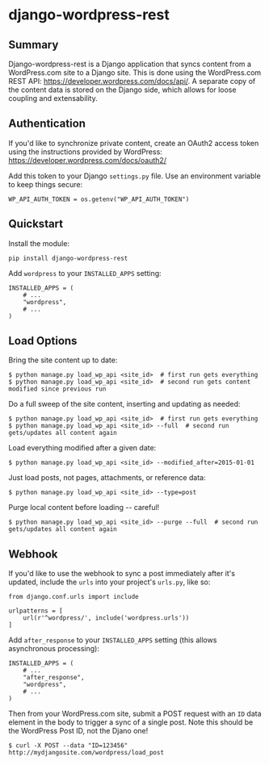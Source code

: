 # django-wordpress-rest



## Summary

Django-wordpress-rest is a Django application that syncs content from a WordPress.com site to a Django site.
This is done using the WordPress.com REST API: https://developer.wordpress.com/docs/api/.
A separate copy of the content data is stored on the Django side, which allows for loose coupling and extensability.


## Authentication

If you'd like to synchronize private content, create an OAuth2 access token using the instructions provided by WordPress:
https://developer.wordpress.com/docs/oauth2/

Add this token to your Django `settings.py` file. Use an environment variable to keep things secure:

    WP_API_AUTH_TOKEN = os.getenv("WP_API_AUTH_TOKEN")


## Quickstart

Install the module:

    pip install django-wordpress-rest

Add `wordpress` to your `INSTALLED_APPS` setting:

    INSTALLED_APPS = (
        # ...
        "wordpress",
        # ...
    )


## Load Options

Bring the site content up to date:

    $ python manage.py load_wp_api <site_id>  # first run gets everything
    $ python manage.py load_wp_api <site_id>  # second run gets content modified since previous run

Do a full sweep of the site content, inserting and updating as needed:

    $ python manage.py load_wp_api <site_id>  # first run gets everything
    $ python manage.py load_wp_api <site_id> --full  # second run gets/updates all content again

Load everything modified after a given date:

    $ python manage.py load_wp_api <site_id> --modified_after=2015-01-01

Just load posts, not pages, attachments, or reference data:

    $ python manage.py load_wp_api <site_id> --type=post

Purge local content before loading -- careful!

    $ python manage.py load_wp_api <site_id> --purge --full  # second run gets/updates all content again


## Webhook

If you'd like to use the webhook to sync a post immediately after it's updated, include the `urls` into your project's `urls.py`, like so:

    from django.conf.urls import include

    urlpatterns = [
        url(r'^wordpress/', include('wordpress.urls'))
    ]


Add `after_response` to your `INSTALLED_APPS` setting (this allows asynchronous processing):

    INSTALLED_APPS = (
        # ...
        "after_response",
        "wordpress",
        # ...
    )

Then from your WordPress.com site, submit a POST request with an `ID` data element in the body to trigger a sync of a single post. Note this should be the WordPress Post ID, not the Djano one!

    $ curl -X POST --data "ID=123456" http://mydjangosite.com/wordpress/load_post
    

